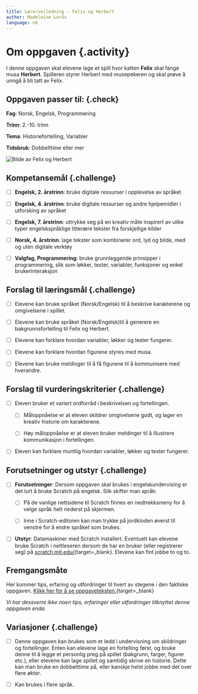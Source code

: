 ```yaml
---
title: Lærerveiledning - Felix og Herbert
author: Madeleine Lorås
language: nb
---
```



# Om oppgaven {.activity}

I denne oppgaven skal elevene lage et spill hvor katten __Felix__ skal fange
musa __Herbert__. Spilleren styrer Herbert med musepekeren og skal prøve å unngå
å bli tatt av Felix.

## Oppgaven passer til: {.check}

__Fag__: Norsk, Engelsk, Programmering

__Trinn__: 2.-10. trinn

__Tema__: Historiefortelling, Variabler

__Tidsbruk__: Dobbelttime eller mer

![Bilde av Felix og Herbert](felix_og_herbert.png)

## Kompetansemål {.challenge}

- [ ] __Engelsk, 2. årstrinn__: bruke digitale ressurser i opplevelse av språket

- [ ] __Engelsk, 4. årstrinn__: bruke digitale ressurser og andre hjelpemidler i
  utforsking av språket

- [ ] __Engelsk, 7. årstrinn__: uttrykke seg på en kreativ måte inspirert av
  ulike typer engelskspråklige litterære tekster fra forskjellige kilder

- [ ] __Norsk, 4. årstrinn__: lage tekster som kombinerer ord, lyd og bilde, med
  og uten digitale verktøy

- [ ] __Valgfag, Programmering__: bruke grunnleggende prinsipper i
  programmering, slik som løkker, tester, variabler, funksjoner og enkel
  brukerinteraksjon

## Forslag til læringsmål {.challenge}

- [ ] Elevene kan bruke språket (Norsk/Engelsk) til å beskrive karakterene og
  omgivelsene i spillet.

- [ ] Elevene kan bruke språket (Norsk/Engelsk)til å generere en
  bakgrunnsfortelling til Felix og Herbert.

- [ ] Elevene kan forklare hvordan variabler, løkker og tester fungerer.

- [ ] Elevene kan forklare hvordan figurene styres med musa.

- [ ] Elevene kan bruke meldinger til å få figurene til å kommunisere med
  hverandre.

## Forslag til vurderingskriterier {.challenge}

- [ ] Eleven bruker et variert ordforråd i beskrivelsen og fortellingen.

  - [ ] Måloppnåelse er at eleven skildrer omgivelsene godt, og lager en kreativ
    historie om karakterene.

  - [ ] Høy måloppnåelse er at eleven bruker meldinger til å illustrere
    kommunikasjon i fortellingen.

- [ ] Eleven kan forklare muntlig hvordan variabler, løkker og tester fungerer.

## Forutsetninger og utstyr {.challenge}

- [ ] __Forutsetninger__: Dersom oppgaven skal brukes i engelskundervising er
  det lurt å bruke Scratch på engelsk. Slik skifter man språk:

  - [ ] På de vanlige nettsidene til Scratch finnes en nedtrekksmeny for å velge
    språk helt nederst på skjermen.

  - [ ] Inne i Scratch-editoren kan man trykke på jordkloden øverst til venstre
    for å endre språket som brukes.

- [ ] __Utstyr__: Datamaskiner med Scratch installert. Eventuelt kan elevene
  bruke Scratch i nettleseren dersom de har en bruker (eller registrerer seg) på
  [scratch.mit.edu/](http://scratch.mit.edu/){target=_blank}. Elevene kan fint
  jobbe to og to.

## Fremgangsmåte

Her kommer tips, erfaring og utfordringer til hvert av stegene i den faktiske
oppgaven. [Klikk her for å se
oppgaveteksten.](../felix_og_herbert/felix_og_herbert.html){target=_blank}

_Vi har dessverre ikke noen tips, erfaringer eller utfordringer tilknyttet denne
oppgaven enda._

## Variasjoner {.challenge}

- [ ] Denne oppgaven kan brukes som et ledd i undervisning om skildringer og
  fortellinger. Enten kan elevene lage en fortelling først, og bruke denne til å
  legge et personlig preg på spillet (bakgrunn, farger, figurer etc.), eller
  elevene kan lage spillet og samtidig skrive en historie. Dette kan man bruke
  en dobbelttime på, eller kanskje helst jobbe med det over flere økter.

- [ ] Kan brukes i flere språk.
